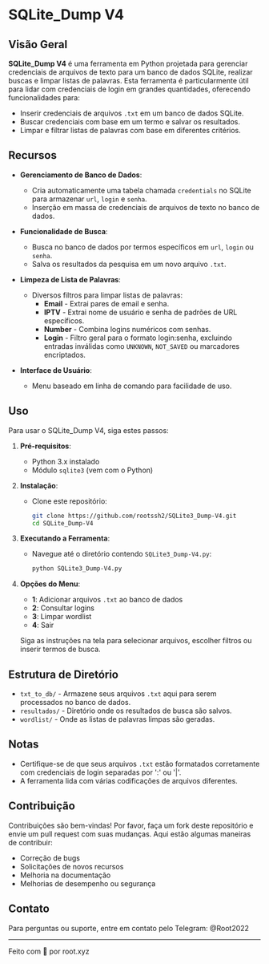 # SQLite_Dump V4

## Visão Geral
**SQLite_Dump V4** é uma ferramenta em Python projetada para gerenciar credenciais de arquivos de texto para um banco de dados SQLite, realizar buscas e limpar listas de palavras. Esta ferramenta é particularmente útil para lidar com credenciais de login em grandes quantidades, oferecendo funcionalidades para:

- Inserir credenciais de arquivos `.txt` em um banco de dados SQLite.
- Buscar credenciais com base em um termo e salvar os resultados.
- Limpar e filtrar listas de palavras com base em diferentes critérios.

## Recursos

- **Gerenciamento de Banco de Dados**: 
  - Cria automaticamente uma tabela chamada `credentials` no SQLite para armazenar `url`, `login` e `senha`.
  - Inserção em massa de credenciais de arquivos de texto no banco de dados.

- **Funcionalidade de Busca**: 
  - Busca no banco de dados por termos específicos em `url`, `login` ou `senha`.
  - Salva os resultados da pesquisa em um novo arquivo `.txt`.

- **Limpeza de Lista de Palavras**: 
  - Diversos filtros para limpar listas de palavras:
    - **Email** - Extrai pares de email e senha.
    - **IPTV** - Extrai nome de usuário e senha de padrões de URL específicos.
    - **Number** - Combina logins numéricos com senhas.
    - **Login** - Filtro geral para o formato login:senha, excluindo entradas inválidas como `UNKNOWN`, `NOT_SAVED` ou marcadores encriptados.

- **Interface de Usuário**: 
  - Menu baseado em linha de comando para facilidade de uso.

## Uso

Para usar o SQLite_Dump V4, siga estes passos:

1. **Pré-requisitos**:
   - Python 3.x instalado
   - Módulo `sqlite3` (vem com o Python)

2. **Instalação**:
   - Clone este repositório:
     ```bash
     git clone https://github.com/rootssh2/SQLite3_Dump-V4.git
     cd SQLite_Dump-V4
     ```

3. **Executando a Ferramenta**:
   - Navegue até o diretório contendo `SQLite3_Dump-V4.py`:
     ```bash
     python SQLite3_Dump-V4.py
     ```

4. **Opções do Menu**:
   - **1**: Adicionar arquivos `.txt` ao banco de dados
   - **2**: Consultar logins
   - **3**: Limpar wordlist
   - **4**: Sair

   Siga as instruções na tela para selecionar arquivos, escolher filtros ou inserir termos de busca.

## Estrutura de Diretório

- `txt_to_db/` - Armazene seus arquivos `.txt` aqui para serem processados no banco de dados.
- `resultados/` - Diretório onde os resultados de busca são salvos.
- `wordlist/` - Onde as listas de palavras limpas são geradas.

## Notas

- Certifique-se de que seus arquivos `.txt` estão formatados corretamente com credenciais de login separadas por ':' ou '|'.
- A ferramenta lida com várias codificações de arquivos diferentes.

## Contribuição

Contribuições são bem-vindas! Por favor, faça um fork deste repositório e envie um pull request com suas mudanças. Aqui estão algumas maneiras de contribuir:

- Correção de bugs
- Solicitações de novos recursos
- Melhoria na documentação
- Melhorias de desempenho ou segurança

## Contato

Para perguntas ou suporte, entre em contato pelo Telegram: @Root2022

---

Feito com 💙 por root.xyz

